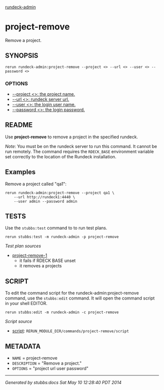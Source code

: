 [rundeck-admin](../../index.html)
# project-remove 

Remove a project.

## SYNOPSIS

    rerun rundeck-admin:project-remove --project <> --url <> --user <> --password <>

### OPTIONS

* [    --project <>: the project name.](../../options/project/index.html)
* [    --url <>: rundeck server url.](../../options/url/index.html)
* [    --user <>: the login user name.](../../options/user/index.html)
* [    --password <>: the login password.](../../options/password/index.html)

## README

Use **project-remove** to remove a project in the specified rundeck.

*Note*: You must be on the rundeck server to run this command. It cannot be run remotely. The command requires the `RDECK_BASE` environment variable set correctly to the location of the Rundeck installation.

Examples
--------

Remove a project called "qa1":

    rerun rundeck-admin:project-remove --project qa1 \
        --url http://rundeck1:4440 \
        --user admin --password admin

## TESTS

Use the `stubbs:test` command to to run test plans.

    rerun stubbs:test -m rundeck-admin -p project-remove

*Test plan sources*

* [project-remove-1](../../tests/project-remove-1.html)
  * it fails if RDECK BASE unset
  * it removes a projects

## SCRIPT

To edit the command script for the rundeck-admin:project-remove command, 
use the `stubbs:edit`
command. It will open the command script in your shell EDITOR.

    rerun stubbs:edit -m rundeck-admin -c project-remove

*Script source*

* [script](script.html): `RERUN_MODULE_DIR/commands/project-remove/script`

## METADATA

* `NAME` = project-remove
* `DESCRIPTION` = "Remove a project."
* `OPTIONS` = "project url user password"

----

*Generated by stubbs:docs Sat May 10 12:28:40 PDT 2014*

